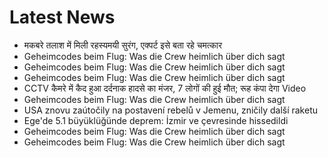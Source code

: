 # Latest News
-  मकबरे तलाश में मिली रहस्यमयी सुरंग, एक्पर्ट इसे बता रहे चमत्कार
-  Geheimcodes beim Flug: Was die Crew heimlich über dich sagt
-  Geheimcodes beim Flug: Was die Crew heimlich über dich sagt
-  Geheimcodes beim Flug: Was die Crew heimlich über dich sagt
-  CCTV कैमरे में कैद हुआ दर्दनाक हादसे का मंजर, 7 लोगों की हुई मौत; रूह कंपा देगा Video
-  Geheimcodes beim Flug: Was die Crew heimlich über dich sagt
-  USA znovu zaútočily na postavení rebelů v Jemenu, zničily další raketu
-  Ege'de 5.1 büyüklüğünde deprem: İzmir ve çevresinde hissedildi
-  Geheimcodes beim Flug: Was die Crew heimlich über dich sagt
-  Geheimcodes beim Flug: Was die Crew heimlich über dich sagt

